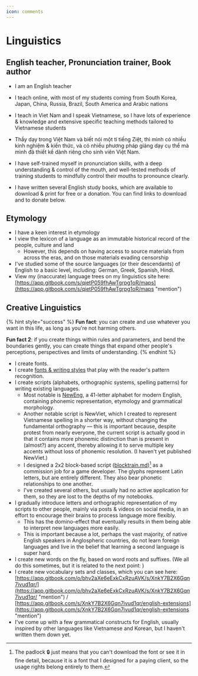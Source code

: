 ```yaml
---
icon: comments
---
```


# Linguistics

## English teacher, Pronunciation trainer, Book author

* I am an English teacher



* I teach online, with most of my students coming from South Korea, Japan, China, Russia, Brazil, South America and Arabic nations



* I teach in Viet Nam and I speak Vietnamese, so I have lots of experience & knowledge and extensive specific teaching methods tailored to Vietnamese students
* Thầy dạy trong Việt Nam và biết nói một tí tiếng Ziệt, thì mình có nhiều kinh nghiệm & kiến thức, và có nhiều phương pháp giảng dạy cụ thể mà mình đã thiết kế dành riêng cho sinh viên Việt Nam.



* I have self-trained myself in pronunciation skills, with a deep understanding & control of the mouth, and well-tested methods of training students to mindfully control their mouths to pronounce clearly.



* I have written several English study books, which are available to download & print for free or a donation. You can find links to download and to donate below.



## Etymology

* I have a keen interest in etymology
* I view the lexicon of a language as an immutable historical record of the people, culture and land
  * However, this depends on having access to source materials from across the eras, and on those materials evading censorship
* I've studied some of the source languages (or their descendants) of English to a basic level, including: German, Greek, Spanish, Hindi.
* View my (inaccurate) language trees on my linguistics site here: [https://app.gitbook.com/s/qietP059fhAwTgrpg1oR/maps](https://app.gitbook.com/s/qietP059fhAwTgrpg1oR/maps "mention")



## Creative Linguistics

{% hint style="success" %}
**Fun fact**: you can create and use whatever you want in this life, as long as you're not harming others.

**Fun fact 2**: if you create things within rules and parameters, and bend the boundaries gently, you can create things that expand other people's perceptions, perspectives and limits of understanding.
{% endhint %}

* I create fonts.
* I create [fonts & writing styles](font-design/) that play with the reader's pattern recognition.
* I create scripts (alphabets, orthographic systems, spelling patterns) for writing existing languages.&#x20;
  * Most notable is [NewEng](https://app.gitbook.com/o/bhv2aXe6eExkCxRzuAVK/s/nQuhfcBU5w4vA1rwurTv/), a 41-letter alphabet for modern English, containing phonemic representation, etymology and grammatical morphology.&#x20;
  * Another notable script is NewViet, which I created to represent Vietnamese spelling in a shorter way, without changing the fundamental orthography — this is important because, despite protest from nearly everyone, the current script is actually good in that it contains more phonemic distinction than is present in (almost?) any accent, thereby allowing it to serve multiple key accents without loss of phonemic resolution. (I haven't yet published NewViet.)
  * I designed a 2x2 block-based script ([blocktrain.md](font-design/blocktrain.md "mention"))[^1] as a commission job for a game developer. The glyphs represent Latin letters, but are entirely different. They also bear phonetic relationships to one another.
  * I've created several others, but usually had no active application for them, so they are lost to the depths of my notebooks.
* I gradually introduce letters and orthographic representation of my scripts to other people, mainly via posts & videos on social media, in an effort to encourage their brains to process language more flexibly.&#x20;
  * This has the domino-effect that eventually results in them being able to interpret new languages more easily.&#x20;
  * This is important because a lot, perhaps the vast majority, of native English speakers in Anglospheric countries, do not learn foreign languages and live in the belief that learning a second language is super hard.
* I create new words on the fly, based on word roots and suffixes. (We all do this sometimes, but it is related to the next point: )
* I create new vocabulary sets and classes, which you can see here: \
  [https://app.gitbook.com/o/bhv2aXe6eExkCxRzuAVK/s/XnkY7B2X6Gqn7ivud1qr/](https://app.gitbook.com/o/bhv2aXe6eExkCxRzuAVK/s/XnkY7B2X6Gqn7ivud1qr/ "mention") / [https://app.gitbook.com/s/XnkY7B2X6Gqn7ivud1qr/english-extensions](https://app.gitbook.com/s/XnkY7B2X6Gqn7ivud1qr/english-extensions "mention")&#x20;
* I've come up with a few grammatical constructs for English, usually inspired by other languages like Vietnamese and Korean, but I haven't written them down yet.

[^1]: The padlock 🔒 just means that you can't download the font or see it in fine detail, because it is a font that I designed for a paying client, so the usage rights belong entirely to them.
